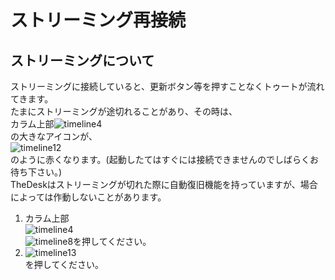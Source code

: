 # ストリーミング再接続

## ストリーミングについて
ストリーミングに接続していると、更新ボタン等を押すことなくトゥートが流れてきます。  
たまにストリーミングが途切れることがあり、その時は、  
カラム上部![timeline4](https://dl.thedesk.top/media/timeline4.PNG)  
の大きなアイコンが、  
![timeline12](https://dl.thedesk.top/media/timeline12.PNG)  
のように赤くなります。(起動したてはすぐには接続できませんのでしばらくお待ち下さい。)  
TheDeskはストリーミングが切れた際に自動復旧機能を持っていますが、場合によっては作動しないことがあります。  
  
1. カラム上部  
![timeline4](https://dl.thedesk.top/media/timeline4.PNG)  
![timeline8](https://dl.thedesk.top/media/timeline8.PNG)を押してください。
1. ![timeline13](https://dl.thedesk.top/media/timeline13.PNG)  
を押してください。
